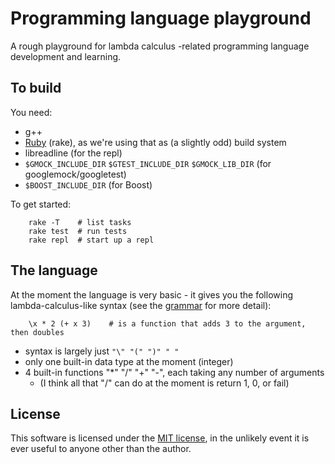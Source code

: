 # Programming language playground

A rough playground for lambda calculus -related programming language development and learning.

## To build

You need:

 - g++
 - [Ruby](http://www.ruby-lang.org/) (rake), as we're using that as (a slightly odd) build system
 - libreadline (for the repl)
 - `$GMOCK_INCLUDE_DIR` `$GTEST_INCLUDE_DIR` `$GMOCK_LIB_DIR` (for googlemock/googletest)
 - `$BOOST_INCLUDE_DIR` (for Boost)

To get started:

        rake -T    # list tasks
        rake test  # run tests
        rake repl  # start up a repl

## The language

At the moment the language is very basic - it gives you the following lambda-calculus-like syntax (see the [grammar](LanguagePlayground/blob/master/doc/grammar.ebnf) for more detail):

        \x * 2 (+ x 3)    # is a function that adds 3 to the argument, then doubles

 - syntax is largely just `"\" "(" ")" " "`
 - only one built-in data type at the moment (integer)
 - 4 built-in functions "*" "/" "+" "-", each taking any number of arguments
   - (I think all that "/" can do at the moment is return 1, 0, or fail)

## License

This software is licensed under the [MIT license](LanguagePlayground/blob/master/LICENSE), in the unlikely event it is ever useful to anyone other than the author.

